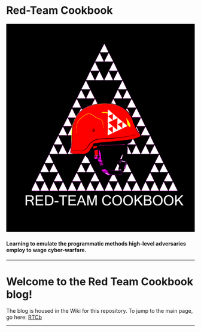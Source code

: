 # **Red-Team Cookbook**
![alt text](https://github.com/0x00wolf/red-team-cookbook/blob/main/imgs/github.jpeg)
#### **Learning to emulate the programmatic methods high-level adversaries employ to wage cyber-warfare.**

---

# Welcome to the Red Team Cookbook blog!

The blog is housed in the Wiki for this repository. To jump to the main page, go here: [RTCb](https://github.com/0x00wolf/red-team-cookbook/wiki/Welcome-to-the-Red-Team-Cookbook)

___
